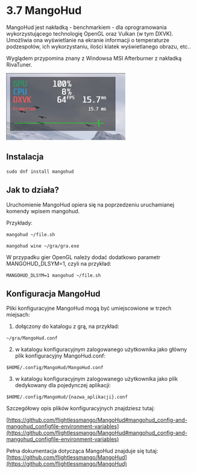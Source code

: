 # 3.7 MangoHud
MangoHud jest nakładką - benchmarkiem - dla oprogramowania wykorzystującego technologię OpenGL oraz Vulkan (w tym DXVK). Umożliwia ona wyświetlanie na ekranie informacji o temperaturze podzespołów, ich wykorzystaniu, ilości klatek wyświetlanego obrazu, etc..

Wyglądem przypomina znany z Windowsa MSI Afterburner z nakładką RivaTuner.

![MangoHud](./gfx/mangohud.png)

## Instalacja
```
sudo dnf install mangohud
```

## Jak to działa?
Uruchomienie MangoHud opiera się na poprzedzeniu uruchamianej komendy wpisem mangohud.

Przykłady:
```
mangohud ~/file.sh
```
```
mangohud wine ~/gra/gra.exe
```

W przypadku gier OpenGL należy dodać dodatkowo parametr MANGOHUD_DLSYM=1, czyli na przykład:
```
MANGOHUD_DLSYM=1 mangohud ~/file.sh
```

## Konfiguracja MangoHud
Pliki konfiguracyjne MangoHud mogą być umiejscowione w trzech miejsach:
1. dołączony do katalogu z grą, na przykład:
```
~/gra/MangoHud.conf
```
2. w katalogu konfiguracyjnym zalogowanego użytkownika jako główny plik konfiguracyjny MangoHud.conf:
```
$HOME/.config/MangoHud/MangoHud.conf
```
3. w katalogu konfiguracyjnym zalogowanego użytkownika jako plik dedykowany dla pojedynczej aplikacji:
```
$HOME/.config/MangoHud/{nazwa_aplikacji}.conf
```

Szczegółowy opis plików konfiguracyjnych znajdziesz tutaj:

[https://github.com/flightlessmango/MangoHud#mangohud_config-and-mangohud_configfile-environment-variables](https://github.com/flightlessmango/MangoHud#mangohud_config-and-mangohud_configfile-environment-variables)

Pełna dokumentacja dotycząca MangoHud znajduje się tutaj:
[https://github.com/flightlessmango/MangoHud](https://github.com/flightlessmango/MangoHud)